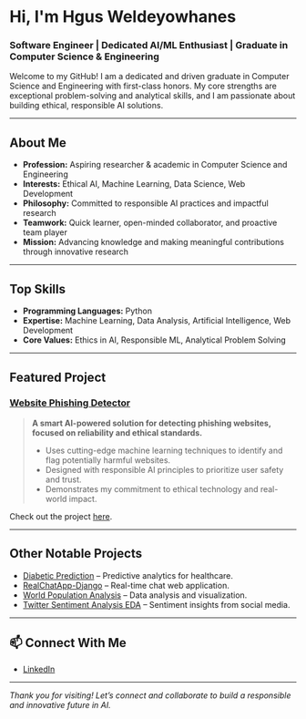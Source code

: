 # Hi, I'm Hgus Weldeyowhanes 

###  Software Engineer | Dedicated AI/ML Enthusiast | Graduate in Computer Science & Engineering

Welcome to my GitHub! I am a dedicated and driven graduate in Computer Science and Engineering with first-class honors. My core strengths are exceptional problem-solving and analytical skills, and I am passionate about building ethical, responsible AI solutions.

---

##  About Me

- **Profession:** Aspiring researcher & academic in Computer Science and Engineering
- **Interests:** Ethical AI, Machine Learning, Data Science, Web Development
- **Philosophy:** Committed to responsible AI practices and impactful research
- **Teamwork:** Quick learner, open-minded collaborator, and proactive team player
- **Mission:** Advancing knowledge and making meaningful contributions through innovative research

---

##  Top Skills

- **Programming Languages:** Python
- **Expertise:** Machine Learning, Data Analysis, Artificial Intelligence, Web Development
- **Core Values:** Ethics in AI, Responsible ML, Analytical Problem Solving

---

##  Featured Project

### [Website Phishing Detector](https://github.com/hgusweldeyowhanes/website-Phishing-detector)

> **A smart AI-powered solution for detecting phishing websites, focused on reliability and ethical standards.**
>
> - Uses cutting-edge machine learning techniques to identify and flag potentially harmful websites.
> - Designed with responsible AI principles to prioritize user safety and trust.
> - Demonstrates my commitment to ethical technology and real-world impact.

Check out the project [here](https://github.com/hgusweldeyowhanes/website-Phishing-detector).

---

##  Other Notable Projects

- [Diabetic Prediction](https://github.com/hgusweldeyowhanes/Diabetic-Prediction) – Predictive analytics for healthcare.
- [RealChatApp-Django](https://github.com/hgusweldeyowhanes/RealChatApp-Django) – Real-time chat web application.
- [World Population Analysis](https://github.com/hgusweldeyowhanes/world-population-analysis) – Data analysis and visualization.
- [Twitter Sentiment Analysis EDA](https://github.com/hgusweldeyowhanes/twitter-sentiment-analysis-eda) – Sentiment insights from social media.

---

## 📫 Connect With Me

- [LinkedIn](https://www.linkedin.com/in/hgus-weldeyowhanes/)

---

_Thank you for visiting! Let’s connect and collaborate to build a responsible and innovative future in AI._
